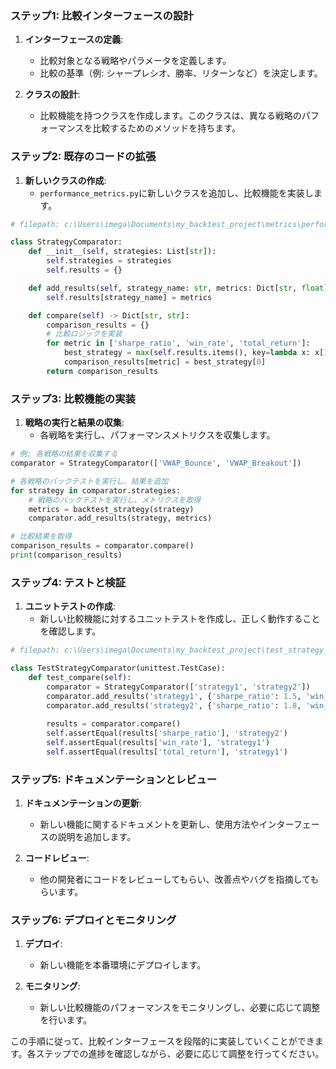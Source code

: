 ### ステップ1: 比較インターフェースの設計

1. **インターフェースの定義**:
   - 比較対象となる戦略やパラメータを定義します。
   - 比較の基準（例: シャープレシオ、勝率、リターンなど）を決定します。

2. **クラスの設計**:
   - 比較機能を持つクラスを作成します。このクラスは、異なる戦略のパフォーマンスを比較するためのメソッドを持ちます。

### ステップ2: 既存のコードの拡張

1. **新しいクラスの作成**:
   - `performance_metrics.py`に新しいクラスを追加し、比較機能を実装します。

```python
# filepath: c:\Users\imega\Documents\my_backtest_project\metrics\performance_metrics.py

class StrategyComparator:
    def __init__(self, strategies: List[str]):
        self.strategies = strategies
        self.results = {}

    def add_results(self, strategy_name: str, metrics: Dict[str, float]):
        self.results[strategy_name] = metrics

    def compare(self) -> Dict[str, str]:
        comparison_results = {}
        # 比較ロジックを実装
        for metric in ['sharpe_ratio', 'win_rate', 'total_return']:
            best_strategy = max(self.results.items(), key=lambda x: x[1][metric])
            comparison_results[metric] = best_strategy[0]
        return comparison_results
```

### ステップ3: 比較機能の実装

1. **戦略の実行と結果の収集**:
   - 各戦略を実行し、パフォーマンスメトリクスを収集します。

```python
# 例: 各戦略の結果を収集する
comparator = StrategyComparator(['VWAP_Bounce', 'VWAP_Breakout'])

# 各戦略のバックテストを実行し、結果を追加
for strategy in comparator.strategies:
    # 戦略のバックテストを実行し、メトリクスを取得
    metrics = backtest_strategy(strategy)
    comparator.add_results(strategy, metrics)

# 比較結果を取得
comparison_results = comparator.compare()
print(comparison_results)
```

### ステップ4: テストと検証

1. **ユニットテストの作成**:
   - 新しい比較機能に対するユニットテストを作成し、正しく動作することを確認します。

```python
# filepath: c:\Users\imega\Documents\my_backtest_project\test_strategy_comparator.py

class TestStrategyComparator(unittest.TestCase):
    def test_compare(self):
        comparator = StrategyComparator(['strategy1', 'strategy2'])
        comparator.add_results('strategy1', {'sharpe_ratio': 1.5, 'win_rate': 0.6, 'total_return': 2.0})
        comparator.add_results('strategy2', {'sharpe_ratio': 1.8, 'win_rate': 0.55, 'total_return': 1.5})
        
        results = comparator.compare()
        self.assertEqual(results['sharpe_ratio'], 'strategy2')
        self.assertEqual(results['win_rate'], 'strategy1')
        self.assertEqual(results['total_return'], 'strategy1')
```

### ステップ5: ドキュメンテーションとレビュー

1. **ドキュメンテーションの更新**:
   - 新しい機能に関するドキュメントを更新し、使用方法やインターフェースの説明を追加します。

2. **コードレビュー**:
   - 他の開発者にコードをレビューしてもらい、改善点やバグを指摘してもらいます。

### ステップ6: デプロイとモニタリング

1. **デプロイ**:
   - 新しい機能を本番環境にデプロイします。

2. **モニタリング**:
   - 新しい比較機能のパフォーマンスをモニタリングし、必要に応じて調整を行います。

この手順に従って、比較インターフェースを段階的に実装していくことができます。各ステップでの進捗を確認しながら、必要に応じて調整を行ってください。